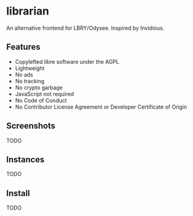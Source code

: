 # librarian
An alternative frontend for LBRY/Odysee. Inspired by Invidious.

## Features
* Copylefted libre software under the AGPL
* Lightweight
* No ads
* No tracking
* No crypto garbage
* JavaScript not required
* No Code of Conduct
* No Contributor License Agreement or Developer Certificate of Origin

## Screenshots
TODO

## Instances
TODO

## Install
TODO
